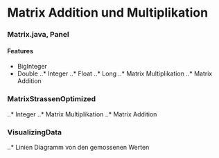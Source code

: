 # Matrix Addition und Multiplikation
### Matrix.java, Panel
#### Features
* BigInteger
* Double
..* Integer
..* Float
..* Long
..* Matrix Multiplikation
..* Matrix Addition

### MatrixStrassenOptimized
..* Integer
..* Matrix Multiplikation
..* Matrix Addition

### VisualizingData
..* Linien Diagramm von den gemossenen Werten
